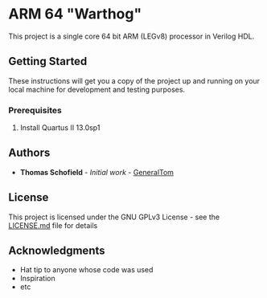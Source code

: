# ARM 64 "Warthog"

This project is a single core 64 bit ARM (LEGv8) processor in Verilog HDL.

## Getting Started

These instructions will get you a copy of the project up and running on your local machine for development and testing
purposes.

### Prerequisites

1. Install Quartus II 13.0sp1


## Authors

* **Thomas Schofield** - *Initial work* - [GeneralTom](https://github.com/GeneralTom)


## License

This project is licensed under the GNU GPLv3 License - see the [LICENSE.md](LICENSE.md) file for details

## Acknowledgments

* Hat tip to anyone whose code was used
* Inspiration
* etc

